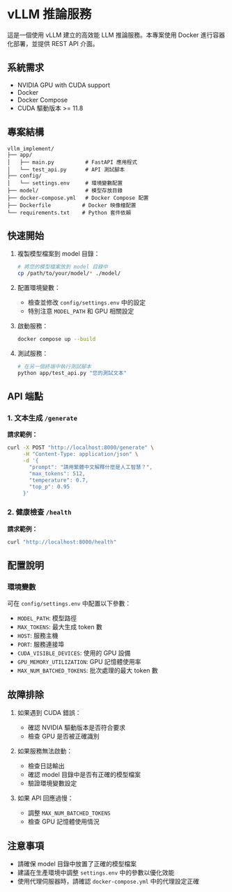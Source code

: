 # vLLM 推論服務

這是一個使用 vLLM 建立的高效能 LLM 推論服務。本專案使用 Docker 進行容器化部署，並提供 REST API 介面。

## 系統需求

- NVIDIA GPU with CUDA support
- Docker
- Docker Compose
- CUDA 驅動版本 >= 11.8

## 專案結構

```
vllm_implement/
├── app/
│   ├── main.py          # FastAPI 應用程式
│   └── test_api.py      # API 測試腳本
├── config/
│   └── settings.env     # 環境變數配置
├── model/               # 模型存放目錄
├── docker-compose.yml   # Docker Compose 配置
├── Dockerfile          # Docker 映像檔配置
└── requirements.txt    # Python 套件依賴
```

## 快速開始

1. 複製模型檔案到 model 目錄：
   ```bash
   # 將您的模型檔案放到 model 目錄中
   cp /path/to/your/model/* ./model/
   ```

2. 配置環境變數：
   - 檢查並修改 `config/settings.env` 中的設定
   - 特別注意 `MODEL_PATH` 和 GPU 相關設定

3. 啟動服務：
   ```bash
   docker compose up --build
   ```

4. 測試服務：
   ```bash
   # 在另一個終端中執行測試腳本
   python app/test_api.py "您的測試文本"
   ```

## API 端點

### 1. 文本生成 `/generate`

**請求範例：**
```bash
curl -X POST "http://localhost:8000/generate" \
     -H "Content-Type: application/json" \
     -d '{
       "prompt": "請用繁體中文解釋什麼是人工智慧？",
       "max_tokens": 512,
       "temperature": 0.7,
       "top_p": 0.95
     }'
```

### 2. 健康檢查 `/health`

**請求範例：**
```bash
curl "http://localhost:8000/health"
```

## 配置說明

### 環境變數

可在 `config/settings.env` 中配置以下參數：

- `MODEL_PATH`: 模型路徑
- `MAX_TOKENS`: 最大生成 token 數
- `HOST`: 服務主機
- `PORT`: 服務連接埠
- `CUDA_VISIBLE_DEVICES`: 使用的 GPU 設備
- `GPU_MEMORY_UTILIZATION`: GPU 記憶體使用率
- `MAX_NUM_BATCHED_TOKENS`: 批次處理的最大 token 數

## 故障排除

1. 如果遇到 CUDA 錯誤：
   - 確認 NVIDIA 驅動版本是否符合要求
   - 檢查 GPU 是否被正確識別

2. 如果服務無法啟動：
   - 檢查日誌輸出
   - 確認 model 目錄中是否有正確的模型檔案
   - 驗證環境變數設定

3. 如果 API 回應過慢：
   - 調整 `MAX_NUM_BATCHED_TOKENS`
   - 檢查 GPU 記憶體使用情況

## 注意事項

- 請確保 model 目錄中放置了正確的模型檔案
- 建議在生產環境中調整 `settings.env` 中的參數以優化效能
- 使用代理伺服器時，請確認 `docker-compose.yml` 中的代理設定正確
